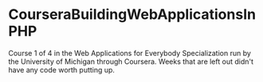 # CourseraBuildingWebApplicationsInPHP
Course 1 of 4 in the Web Applications for Everybody Specialization run by the University of Michigan through Coursera. Weeks that are left out didn't have any code worth putting up.
